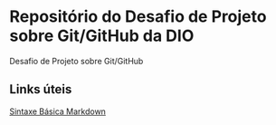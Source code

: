 # Repositório do Desafio de Projeto sobre Git/GitHub da DIO
Desafio de Projeto sobre Git/GitHub

## Links úteis
[Sintaxe Básica Markdown](https://www.markdownguide.org/basic-syntax/)
